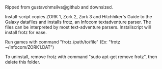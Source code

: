 Ripped from gustavohmsilva@github and downsized.

Install-script copies ZORK 1, Zork 2, Zork 3 and Hitchhiker's Guide to the Galaxy datafiles and installs frotz, an Infocom textadventure parser. The files can be interpreted by most text-adventure parsers. Installscript will install frotz for ease.

Run games with command "frotz /path/to/file" (Ex: "frotz ~/Infocom/ZORK1.DAT")

To uninstall, remove frotz with command "sudo apt-get remove frotz", then delete this folder.
